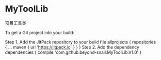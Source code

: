 # MyToolLib
项目工具类

To get a Git project into your build:

Step 1. Add the JitPack repository to your build file
	allprojects {
		repositories {
			...
			maven { url 'https://jitpack.io' }
		}
	}
Step 2. Add the dependency
dependencies {
	        compile 'com.github.beyond-snail:MyToolLib:V1.0'
	}
